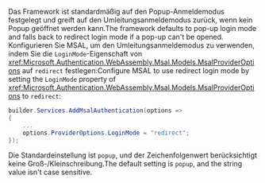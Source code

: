 <span data-ttu-id="41647-101">Das Framework ist standardmäßig auf den Popup-Anmeldemodus festgelegt und greift auf den Umleitungsanmeldemodus zurück, wenn kein Popup geöffnet werden kann.</span><span class="sxs-lookup"><span data-stu-id="41647-101">The framework defaults to pop-up login mode and falls back to redirect login mode if a pop-up can't be opened.</span></span> <span data-ttu-id="41647-102">Konfigurieren Sie MSAL, um den Umleitungsanmeldemodus zu verwenden, indem Sie die `LoginMode`-Eigenschaft von <xref:Microsoft.Authentication.WebAssembly.Msal.Models.MsalProviderOptions> auf `redirect` festlegen:</span><span class="sxs-lookup"><span data-stu-id="41647-102">Configure MSAL to use redirect login mode by setting the `LoginMode` property of <xref:Microsoft.Authentication.WebAssembly.Msal.Models.MsalProviderOptions> to `redirect`:</span></span>

```csharp
builder.Services.AddMsalAuthentication(options =>
{
    ...
    options.ProviderOptions.LoginMode = "redirect";
});
```

<span data-ttu-id="41647-103">Die Standardeinstellung ist `popup`, und der Zeichenfolgenwert berücksichtigt keine Groß-/Kleinschreibung.</span><span class="sxs-lookup"><span data-stu-id="41647-103">The default setting is `popup`, and the string value isn't case sensitive.</span></span>
